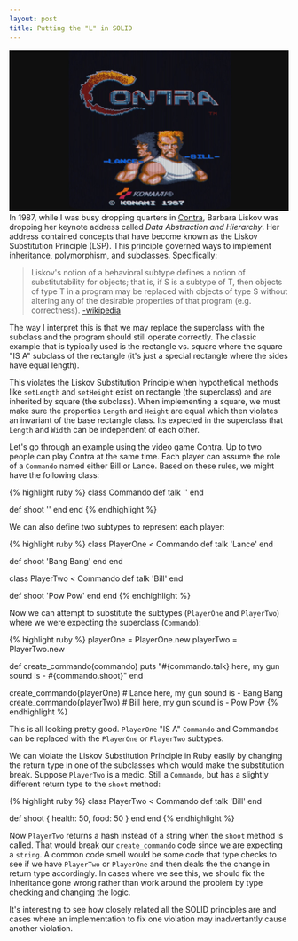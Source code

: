 ```yaml
---
layout: post
title: Putting the "L" in SOLID
---
```

![Contra Intro Graphic](/images/Contra-intro.png)
In 1987, while I was busy dropping quarters in [Contra](https://www.youtube.com/watch?v=zGaCLZCH-do), Barbara Liskov was dropping her keynote address called *Data Abstraction and Hierarchy*. Her address contained concepts that have become known as the Liskov Substitution Principle (LSP). This principle governed ways to implement inheritance, polymorphism, and subclasses. Specifically:

> Liskov's notion of a behavioral subtype defines a notion of substitutability for objects; that is, if S is a subtype of T, then objects of type T in a program may be replaced with objects of type S without altering any of the desirable properties of that program (e.g. correctness). [-wikipedia](https://en.wikipedia.org/wiki/Liskov_substitution_principle#Principle)

The way I interpret this is that we may replace the superclass with the subclass and the program should still operate correctly. The classic example that is typically used is the rectangle vs. square where the square "IS A" subclass of the rectangle (it's just a special rectangle where the sides have equal length).

This violates the Liskov Substitution Principle when hypothetical methods like `setLength` and `setHeight` exist on rectangle (the superclass) and are inherited by square (the subclass). When implementing a square, we must make sure the properties `Length` and `Height` are equal which then violates an invariant of the base rectangle class. Its expected in the superclass that `Length` and `Width` can be independent of each other.

Let's go through an example using the video game Contra. Up to two people can play Contra at the same time. Each player can assume the role of a `Commando` named either Bill or Lance. Based on these rules, we might have the following class:

{% highlight ruby %}
class Commando
  def talk
    ''
  end

  def shoot
    ''
  end
end
{% endhighlight %}

We can also define two subtypes to represent each player:


{% highlight ruby %}
class PlayerOne < Commando
  def talk
    'Lance'
  end

  def shoot
    'Bang Bang'
  end
end

class PlayerTwo < Commando
  def talk
    'Bill'
  end

  def shoot
    'Pow Pow'
  end
end
{% endhighlight %}

Now we can attempt to substitute the subtypes (`PlayerOne` and `PlayerTwo`) where we were expecting the superclass (`Commando`):

{% highlight ruby %}
playerOne = PlayerOne.new
playerTwo = PlayerTwo.new

def create_commando(commando)
  puts "#{commando.talk} here, my gun sound is - #{commando.shoot}"
end

create_commando(playerOne) # Lance here, my gun sound is - Bang Bang
create_commando(playerTwo) # Bill here, my gun sound is - Pow Pow
{% endhighlight %}

This is all looking pretty good. `PlayerOne` "IS A" `Commando` and Commandos can be replaced with the `PlayerOne` or `PlayerTwo` subtypes.

We can violate the Liskov Substitution Principle in Ruby easily by changing the return type in one of the subclasses which would make the substitution break. Suppose `PlayerTwo` is a medic. Still a `Commando`, but has a slightly different return type to the `shoot` method:


{% highlight ruby %}
class PlayerTwo < Commando
  def talk
    'Bill'
  end

  def shoot
    { health: 50, food: 50 }
  end
end
{% endhighlight %}

Now `PlayerTwo` returns a hash instead of a string when the `shoot` method is called. That would break our `create_commando` code since we are expecting a `string`. A common code smell would be some code that type checks to see if we have `PlayerTwo` or `PlayerOne` and then deals the the change in return type accordingly. In cases where we see this, we should fix the inheritance gone wrong rather than work around the problem by type checking and changing the logic.

It's interesting to see how closely related all the SOLID principles are and cases where an implementation to fix one violation may inadvertantly cause another violation.
